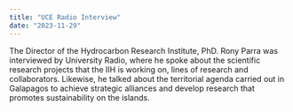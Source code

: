 ```yaml
---
title: "UCE Radio Interview"
date: "2023-11-29"
---
```


The Director of the Hydrocarbon Research Institute, PhD. Rony Parra was interviewed by University Radio, where he spoke about the scientific research projects that the IIH is working on, lines of research and collaborators. Likewise, he talked about the territorial agenda carried out in Galapagos to achieve strategic alliances and develop research that promotes sustainability on the islands.
